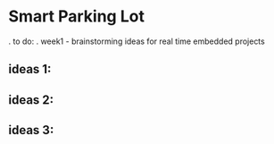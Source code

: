 # Smart Parking Lot

. to do:
. week1 - brainstorming ideas for real time embedded projects
## ideas 1: 
## ideas 2:
## ideas 3:

